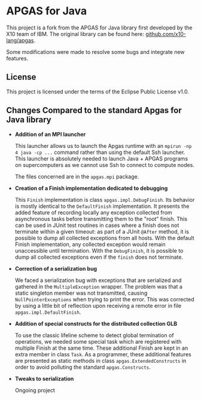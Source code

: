 # APGAS for Java

This project is a fork from the APGAS for Java library first developed by the X10 team of IBM. The original library can be found here: [github.com/x10-lang/apgas](https://github.com/x10-lang/apgas). 

Some modifications were made to resolve some bugs and integrate new features. 

## License

This project is licensed under the terms of the Eclipse Public License v1.0. 

## Changes Compared to the standard Apgas for Java library

* **Addition of an MPI launcher**

  This launcher allows us to launch the Apgas runtime with an `mpirun -np 4 java -cp ...` command rather than using the default Ssh launcher. This launcher is absolutely needed to launch Java + APGAS programs on supercomputers as we cannot use Ssh to connect to compute nodes. 

  The files concerned are in the `apgas.mpi` package.
  
* **Creation of a Finish implementation dedicated to debugging**

  This `Finish` implementation is class `apgas.impl.DebugFinish`. Its behavior is mostly identical to the `DefaultFinish` implementation. It presents the added feature of recording locally any exception collected from asynchronous tasks before transmitting them to the "root" finish. This can be used in JUnit test routines in cases where a finish does not terminate within a given timeout: as part of a JUnit `@After` method, it is possible to dump all collected exceptions from all hosts. With the default Finish implementation, any collected exception would remain unaccessible until termination. With the `DebugFinish`, it is possible to dump all collected exceptions even if the `finish` does not terminate.

* **Correction of a serialization bug**

  We faced a serialization bug with exceptions that are serialized and gathered in the `MultipleException` wrapper. The problem was that a static singleton member was not transmitted, causing `NullPointerExceptions` when trying to print the error. This was corrected by using a little bit of reflection upon receiving a remote error in file `apgas.impl.DefaultFinish`. 

* **Addition of special constructs for the distributed collection GLB**

  To use the classic lifeline scheme to detect global termination of operations, we needed some special task which are registered with multiple Finish at the same time. These additional Finish are kept in an extra member in class `Task`. As a programmer, these additional features are presented as static methods in class `apgas.ExtendedConstructs` in order to avoid polluting the standard `apgas.Constructs`.   

* **Tweaks to serialization**

  Ongoing project